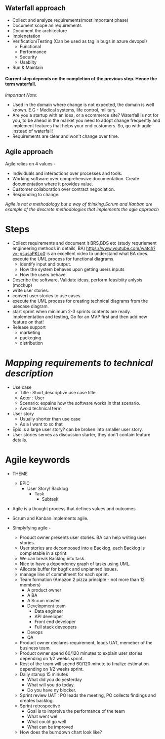 ## Waterfall approach
- Collect and analyze requirements(most important phase)
- Document scope an requirements
- Document the architecture 
- Implenetation
- Verification/Testing (Can be used as tag in bugs in azure devops!)
    - Functional
    - Performance
    - Security
    - Usabiity 
- Run & Maintain

#### Current step depends on the completion of the previous step. Hence the term waterfall.

*Important Note:*
- Used in the domain where change is not expected, the domain is well known. E.G - Medical systems, life control, military.
- Are you a startup with an idea, or a ecommerce site? Waterfall is not for you, to be ahead in the market you need to adopt change frequently and implement features that helps your end customers. So, go with agile instead of waterfall!
- Requirements are clear and won't change over time.

## Agile approach

Agile relies on 4 values - 
- Individuals and interactions over processes and tools.
- Working software over comprehensive documentation. Create documentation where it provides value.
- Customer collaboration over contract negociation.
- Responding to change.

*Agile is not a methodology but a way of thinking,Scrum and Kanban are example of the descrete methodologies that implements the agie approach* 

# Steps
- Collect requirements and document it BRS,BDS etc (study requriement engineering methods in details, BA) <https://www.youtube.com/watch?v=-psusaPKLg0> is an excellent video to understand what BA does. execute the UML process for functional diagrams.
    - identify input and output.
    - How the system behaves upon getting users inputs
    - How the users behave 
- Describe the software, Validate ideas, perform feasibiity anlysis (mockup)
- write user stories.
- convert user stories to use cases.
- execute the UML process for creating technical diagrams from the usecase diagram.
- start sprint when minimum 2-3 sprints contents are ready. Implementation and testing, Go for an MVP first and then add new feature on that!
- Release support
    - marketing
    - packeging
    - distribution

# *Mapping requirements to technical description*
- Use case
    - Title : Short,descriptive use case title
    - Actor : User
    - Scenario: expains how the software works in that scenario.
    - Avoid technical term
- User story
    - Usually shorter than use case
    - As a <type of user> I want to <some goal> so that <some reason>
- Epic is a large user story? can be broken into smaller user story.
- User stories serves as discussion starter, they don't contain feature details.

# Agile keywords
- THEME
    - EPIC
        - User Story/ Backlog
            - Task
                - Subtask

- Agile is a thought process that defines values and outcomes. 
- Scrum and Kanban implements agile.
- Simplyfying agile -
    - Product owner presents user stories. BA can help writing user stories.
    - User stories are decomposed into a Backlog, each Backlog is completable in a sprint.
    - We can break Backlog into task.
    - Nice to have a dependency graph of tasks using UML.
    - Allocate buffer for bugfix and unplanned issues.
    - manage line of commitment for each sprint.
    - Team formation (Amazon 2 pizza principle - not more than 12 members)
        - A product owner
        - A BA
        - A Scrum master
        - Development team
            - Data engineer
            - API developer
            - Front end developer
            - Full stack deveopers 
        - Devops
        - QA 
    - Product owner declares requirement, leads UAT, memeber of the business team.
    - Product owner spend 60/120 minutes to explain user stories depending on 1/2 weeks sprint.
    - Rest of the team will spend 60/120 minute to finalize estimation depending on 1/2 weeks sprint.
    - Daily stanup 15 minutes
        - What did you do yesterday
        - What will you do today.
        - Do you have ny blocker.
    - Sprint review UAT : PO leads the meeting, PO collects findings and creates backlog.
    - Sprint retrospective
        - Goal is to improive the performance of the team
        - What went wel
        - What could go well
        - What can be improved
    - How does the burndown chart look like? 
    